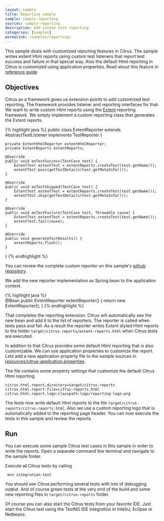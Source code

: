 ```yaml
---
layout: sample
title: Reporting sample
sample: sample-reporting
sources: sample-reporting
description: Add custom test reporting
categories: [samples]
permalink: /samples/reporting/
---
```


This sample deals with customized reporting features in Citrus. The sample writes extent Html reports using custom test listeners that report
test success and failure in that special way. Also the default Html reporting in Citrus is customized using application properties. 
Read about this feature in [reference guide](http://www.citrusframework.org/reference/html/index.html#reporting-and-test-results)

Objectives
---------

Citrus as a framework gives us extension points to add customized test reporting. The framework provides listener and reporting interfaces for that.
We want to write custom Html reports using the [Extent](http://extentreports.com/) reporting framework. We simply implement a custom reporting class that generates the Extent reports.

{% highlight java %}
public class ExtentReporter extends AbstractTestListener implements TestReporter {

    private ExtentHtmlReporter extentHtmlReporter;
    private ExtentReports extentReports;

    @Override
    public void onTestSuccess(TestCase test) {
        ExtentTest extentTest = extentReports.createTest(test.getName());
        extentTest.pass(getTestDetails(test.getMetaInfo()));
    }

    @Override
    public void onTestSkipped(TestCase test) {
        ExtentTest extentTest = extentReports.createTest(test.getName());
        extentTest.skip(getTestDetails(test.getMetaInfo()));
    }

    @Override
    public void onTestFailure(TestCase test, Throwable cause) {
        ExtentTest extentTest = extentReports.createTest(test.getName());
        extentTest.fail(cause);
    }

    @Override
    public void generateTestResults() {
        extentReports.flush();
    }
}
{% endhighlight %}
        
You can review the complete custom reporter on this sample's [github repository](https://github.com/citrusframework/citrus-samples/tree/master/sample-reporting/src/test/java/com/consol/citrus/samples/todolist/reporting/ExtentReporter.java).       

We add the new reporter implementation as Spring bean to the application context.
    
{% highlight java %}    
@Bean
public ExtentReporter extentReporter() {
    return new ExtentReporter();
}
{% endhighlight %}
        
That completes the reporting extension. Citrus will automatically see the new bean and add it to the list of reporters. The reporter is called when tests pass and fail. 
As a result the reporter writes Extent styled Html reports to the folder `target/citrus-reports/extent-reports.html` when Citrus tests are executed.

In addition to that Citrus provides some default Html reporting that is also customizable. We can use application properties to customize the report. Lets add a new application
property file to the sample sources in [resources/citrus-application.properties](https://github.com/citrusframework/citrus-samples/tree/master/sample-reporting/src/test/resources/citrus-application.properties).

The file contains some property settings that customize the default Citrus Html reporting.

    citrus.html.report.directory=target/citrus-reports
    citrus.html.report.file=citrus-reports.html
    citrus.html.report.logo:classpath:logo/reporting-logo.png
    
The tests now write default Html reports to the file `target/citrus-reports/citrus-reports.html`. Also we use a custom reporting logo that is automatically added to the reporting page header. 
You can now execute the tests in this sample and review the reports.

Run
---------

You can execute some sample Citrus test cases in this sample in order to write the reports.
Open a separate command line terminal and navigate to the sample folder.

Execute all Citrus tests by calling

     mvn integration-test

You should see Citrus performing several tests with lots of debugging output. 
And of course green tests at the very end of the build and some new reporting files in `target/citrus-reports` folder.

Of course you can also start the Citrus tests from your favorite IDE.
Just start the Citrus test using the TestNG IDE integration in IntelliJ, Eclipse or Netbeans.